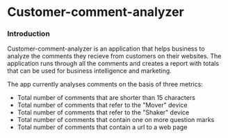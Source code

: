 <h1>Customer-comment-analyzer</h1>

<h3>Introduction</h3>

<p>Customer-comment-analyzer is an application that helps business to analyze the comments they recieve from customers on their websites. The application runs through all the comments and creates a report with totals that can be used for business intelligence and marketing.</p>

<p>The app currently analyses comments on the basis of three metrics:</p>

<ul>
    <li>Total number of comments that are shorter than 15 characters</li>
    <li>Total number of comments that refer to the "Mover" device</li>
    <li>Total number of comments that refer to the "Shaker" device</li>
    <li>Total number of comments that contain one on more question marks</li>
    <li>Total number of comments that contain a url to a web page</li>
</ul>